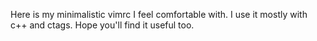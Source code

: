 Here is my minimalistic vimrc I feel comfortable with.
I use it mostly with c++ and ctags.
Hope you'll find it useful too.
